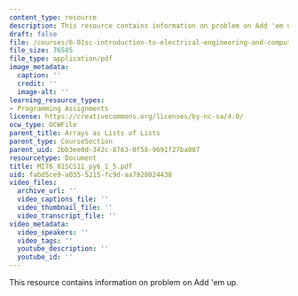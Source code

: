 ```yaml
---
content_type: resource
description: This resource contains information on problem on Add 'em up.
draft: false
file: /courses/6-01sc-introduction-to-electrical-engineering-and-computer-science-i-spring-2011/fabd5ce9a0355215fc9daa7928024438_MIT6_01SCS11_py6_1_5.pdf
file_size: 76585
file_type: application/pdf
image_metadata:
  caption: ''
  credit: ''
  image-alt: ''
learning_resource_types:
- Programming Assignments
license: https://creativecommons.org/licenses/by-nc-sa/4.0/
ocw_type: OCWFile
parent_title: Arrays as Lists of Lists
parent_type: CourseSection
parent_uid: 2bb3ee0d-342c-8763-0f58-9691f27ba007
resourcetype: Document
title: MIT6_01SCS11_py6_1_5.pdf
uid: fabd5ce9-a035-5215-fc9d-aa7928024438
video_files:
  archive_url: ''
  video_captions_file: ''
  video_thumbnail_file: ''
  video_transcript_file: ''
video_metadata:
  video_speakers: ''
  video_tags: ''
  youtube_description: ''
  youtube_id: ''
---
```

This resource contains information on problem on Add 'em up.